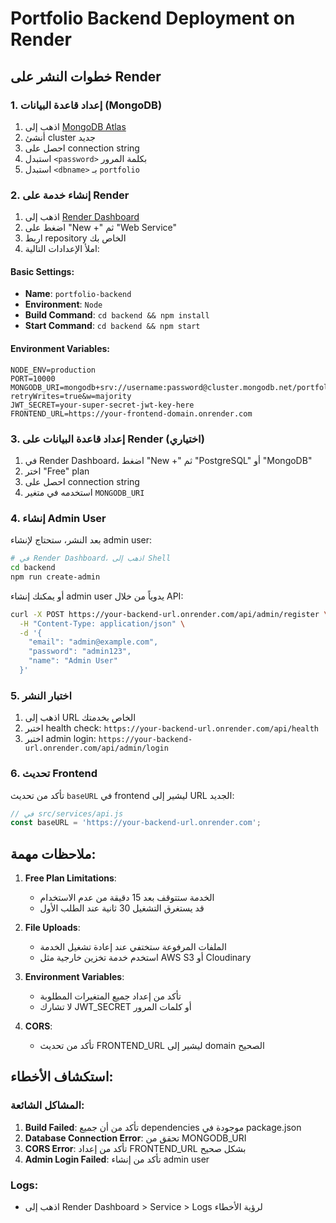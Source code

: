 # Portfolio Backend Deployment on Render

## خطوات النشر على Render

### 1. إعداد قاعدة البيانات (MongoDB)

1. اذهب إلى [MongoDB Atlas](https://www.mongodb.com/atlas)
2. أنشئ cluster جديد
3. احصل على connection string
4. استبدل `<password>` بكلمة المرور
5. استبدل `<dbname>` بـ `portfolio`

### 2. إنشاء خدمة على Render

1. اذهب إلى [Render Dashboard](https://dashboard.render.com)
2. اضغط على "New +" ثم "Web Service"
3. اربط repository الخاص بك
4. املأ الإعدادات التالية:

#### Basic Settings:
- **Name**: `portfolio-backend`
- **Environment**: `Node`
- **Build Command**: `cd backend && npm install`
- **Start Command**: `cd backend && npm start`

#### Environment Variables:
```
NODE_ENV=production
PORT=10000
MONGODB_URI=mongodb+srv://username:password@cluster.mongodb.net/portfolio?retryWrites=true&w=majority
JWT_SECRET=your-super-secret-jwt-key-here
FRONTEND_URL=https://your-frontend-domain.onrender.com
```

### 3. إعداد قاعدة البيانات على Render (اختياري)

1. في Render Dashboard، اضغط "New +" ثم "PostgreSQL" أو "MongoDB"
2. اختر "Free" plan
3. احصل على connection string
4. استخدمه في متغير `MONGODB_URI`

### 4. إنشاء Admin User

بعد النشر، ستحتاج لإنشاء admin user:

```bash
# في Render Dashboard، اذهب إلى Shell
cd backend
npm run create-admin
```

أو يمكنك إنشاء admin user يدوياً من خلال API:

```bash
curl -X POST https://your-backend-url.onrender.com/api/admin/register \
  -H "Content-Type: application/json" \
  -d '{
    "email": "admin@example.com",
    "password": "admin123",
    "name": "Admin User"
  }'
```

### 5. اختبار النشر

1. اذهب إلى URL الخاص بخدمتك
2. اختبر health check: `https://your-backend-url.onrender.com/api/health`
3. اختبر admin login: `https://your-backend-url.onrender.com/api/admin/login`

### 6. تحديث Frontend

تأكد من تحديث `baseURL` في frontend ليشير إلى URL الجديد:

```javascript
// في src/services/api.js
const baseURL = 'https://your-backend-url.onrender.com';
```

## ملاحظات مهمة:

1. **Free Plan Limitations**: 
   - الخدمة ستتوقف بعد 15 دقيقة من عدم الاستخدام
   - قد يستغرق التشغيل 30 ثانية عند الطلب الأول

2. **File Uploads**: 
   - الملفات المرفوعة ستختفي عند إعادة تشغيل الخدمة
   - استخدم خدمة تخزين خارجية مثل AWS S3 أو Cloudinary

3. **Environment Variables**:
   - تأكد من إعداد جميع المتغيرات المطلوبة
   - لا تشارك JWT_SECRET أو كلمات المرور

4. **CORS**: 
   - تأكد من تحديث FRONTEND_URL ليشير إلى domain الصحيح

## استكشاف الأخطاء:

### المشاكل الشائعة:

1. **Build Failed**: تأكد من أن جميع dependencies موجودة في package.json
2. **Database Connection Error**: تحقق من MONGODB_URI
3. **CORS Error**: تأكد من إعداد FRONTEND_URL بشكل صحيح
4. **Admin Login Failed**: تأكد من إنشاء admin user

### Logs:
- اذهب إلى Render Dashboard > Service > Logs لرؤية الأخطاء
